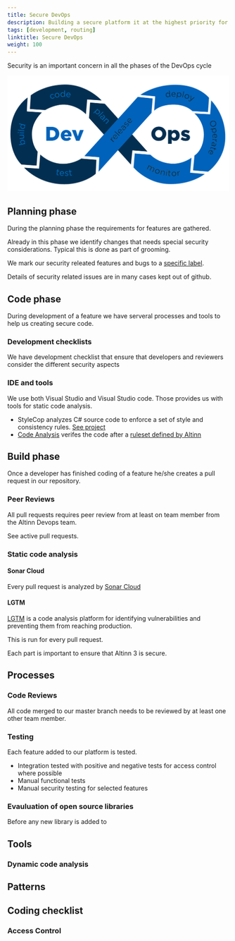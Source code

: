 ```yaml
---
title: Secure DevOps
description: Building a secure platform it at the highest priority for Altinn. 
tags: [development, routing]
linktitle: Secure DevOps
weight: 100
---
```


Security is an important concern in all the phases of the DevOps cycle

![Secure DevOps phases](devops.png "Secure DevOps phases")

## Planning phase

During the planning phase the requirements for features are gathered.

Already in this phase we identify changes that needs special security considerations. Typical this is done as part of grooming.

We mark our security releated features and bugs to a [specific label](https://github.com/Altinn/altinn-studio/issues?q=is%3Aopen+is%3Aissue+label%3Akind%2Fsecurity).

Details of security related issues are in many cases kept out of github.

## Code phase

During development of a feature we have serveral processes and tools to help us creating secure code.

### Development checklists

We have development checklist that ensure that developers and reviewers consider the different security aspects

### IDE and tools

We use both Visual Studio and Visual Studio code. Those provides us with tools for static code analysis.

- StyleCop analyzes C# source code to enforce a set of style and consistency rules. [See project](https://github.com/DotNetAnalyzers/StyleCopAnalyzers)
- [Code Analysis](https://docs.microsoft.com/en-us/visualstudio/code-quality/roslyn-analyzers-overview?view=vs-2019) verifes the code after a [ruleset defined by Altinn](https://github.com/Altinn/altinn-studio/blob/master/Altinn3.ruleset)

## Build phase

Once a developer has finished coding of a feature he/she creates a pull request in our repository.

### Peer Reviews

All pull requests requires peer review from at least on team member from the Altinn Devops team.

See active pull requests.

### Static code analysis

#### Sonar Cloud

Every pull request is analyzed by [Sonar Cloud](https://www.sonarcloud.io/github)

#### LGTM

[LGTM](https://github.com/marketplace/lgtm) is a code analysis platform for identifying vulnerabilities and preventing them from reaching production.

This is run for every pull request.

Each part is important to ensure that Altinn 3 is secure.

## Processes

### Code Reviews

All code merged to our master branch needs to be reviewed by at least one other team member. 

### Testing

Each feature added to our platform is tested.

- Integration tested with positive and negative tests for access control where possible
- Manual functional tests
- Manual security testing for selected features

### Evauluation of open source libraries

Before any new library is added to

## Tools


### Dynamic code analysis

## Patterns

## Coding checklist

### Access Control 

  
### 